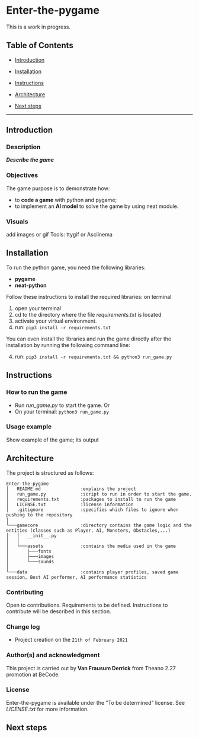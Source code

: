 # Enter-the-pygame
This is a work in progress.


## Table of Contents

- [Introduction](#introduction)

- [Installation](#installation)

- [Instructions](#instructions)

- [Architecture](#architecture)

- [Next steps](#next-steps)

---

## Introduction
### Description

**_Describe the game_**

### Objectives
The game purpose is to demonstrate how:
- to **code a game** with python and pygame;
- to implement an **AI model** to solve the game by using neat module.

### Visuals
add images or gif
Tools: ttygif or Asciinema


## Installation
To run the python game, you need the following libraries:
- **pygame**
- **neat-python**

Follow these instructions to install the required libraries: on terminal
1. open your terminal
2. cd to the directory where the file *requirements.txt* is located
3. activate your virtual environment.
4. run: 
```pip3 install -r requirements.txt```

You can even install the libraries and run the game directly after the installation by running the following command line:

4. run:
```pip3 install -r requirements.txt && python3 run_game.py```

## Instructions
### How to run the game
- Run *run_game.py* to start the game.
Or
- On your terminal:
```python3 run_game.py```

### Usage example
Show example of the game; its output

## Architecture
The project is structured as follows:

```
Enter-the-pygame
│   README.md               :explains the project
│   run_game.py             :script to run in order to start the game.
│   requirements.txt        :packages to install to run the game
│   LICENSE.txt             :license information
│   .gitignore              :specifies which files to ignore when pushing to the repository
│
└───gamecore                :directory contains the game logic and the entities (classes such as Player, AI, Monsters, Obstacles,...)
│   │   __init__.py
│   │
│   └───assets              :contains the media used in the game
│       ├───fonts
│       ├───images
│       └───sounds
│   
└───data                    :contains player profiles, saved game session, Best AI performer, AI performance statistics
```

### Contributing
Open to contributions.
Requirements to be defined.
Instructions to contribute will be described in this section.

### Change log
- Project creation on the `21th of February 2021`

### Author(s) and acknowledgment
This project is carried out by **Van Frausum Derrick** from Theano 2.27 promotion at BeCode.

### License
Enter-the-pygame is available under the "To be determined" license. See *LICENSE.txt* for more information.

## Next steps
